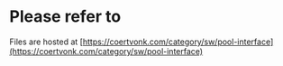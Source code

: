 # Please refer to

Files are hosted at
[https://coertvonk.com/category/sw/pool-interface](https://coertvonk.com/category/sw/pool-interface)